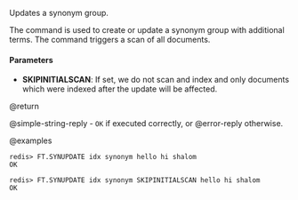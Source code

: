 Updates a synonym group.

The command is used to create or update a synonym group with additional terms. The command triggers a scan of all documents.

#### Parameters

* **SKIPINITIALSCAN**: If set, we do not scan and index and only documents which were indexed after the update will be affected.

@return
 
@simple-string-reply - `OK` if executed correctly, or @error-reply otherwise.

@examples

```
redis> FT.SYNUPDATE idx synonym hello hi shalom
OK
```
```
redis> FT.SYNUPDATE idx synonym SKIPINITIALSCAN hello hi shalom
OK
```